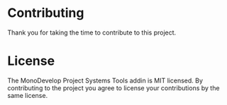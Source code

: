 # Contributing

Thank you for taking the time to contribute to this project.

# License

The MonoDevelop Project Systems Tools addin is MIT licensed. By contributing to the project you agree to license your contributions by the same license.